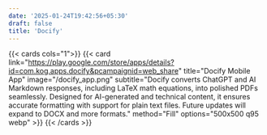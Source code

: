```yaml
---
date: '2025-01-24T19:42:56+05:30'
draft: false
title: 'Docify'
---
```

{{< cards cols="1">}}
  {{< card link="https://play.google.com/store/apps/details?id=com.kog.apps.docify&pcampaignid=web_share" title="Docify Mobile App" image="/docify_app.png" subtitle="Docify converts ChatGPT and AI Markdown responses, including LaTeX math equations, into polished PDFs seamlessly. Designed for AI-generated and technical content, it ensures accurate formatting with support for plain text files. Future updates will expand to DOCX and more formats." method="Fill" options="500x500 q95 webp" >}}
{{< /cards >}}